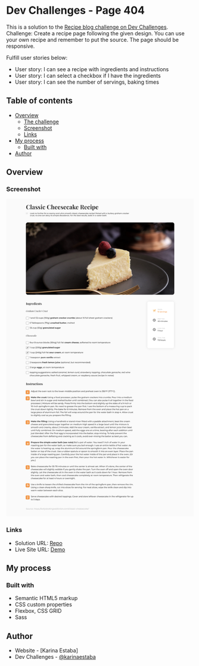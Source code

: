 # Dev Challenges - Page 404

This is a solution to the [Recipe blog challenge on Dev Challenges](https://devchallenges.io/challenges/OEKdUZ6xs0h99C38XVht). Challenge: Create a recipe page following the given design. You can use your own recipe and remember to put the source. The page should be responsive.

Fulfill user stories below:

- User story: I can see a recipe with ingredients and instructions
- User story: I can select a checkbox if I have the ingredients
- User story: I can see the number of servings, baking times

## Table of contents

- [Overview](#overview)
  - [The challenge](#the-challenge)
  - [Screenshot](#screenshot)
  - [Links](#links)
- [My process](#my-process)
  - [Built with](#built-with)
- [Author](#author)

## Overview

### Screenshot

![Screenshot](./screenshot.png)

### Links

- Solution URL: [Repo](https://github.com/karinaestaba/recipe-page.git)
- Live Site URL: [Demo](https://karinaestaba.github.io/recipe-page)

## My process

### Built with

- Semantic HTML5 markup
- CSS custom properties
- Flexbox, CSS GRID
- Sass

## Author

- Website - [Karina Estaba]
- Dev Challenges - [@karinaestaba](https://devchallenges.io/portfolio/karinaestaba)

